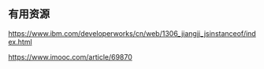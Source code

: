 ## 有用资源
https://www.ibm.com/developerworks/cn/web/1306_jiangjj_jsinstanceof/index.html

https://www.imooc.com/article/69870